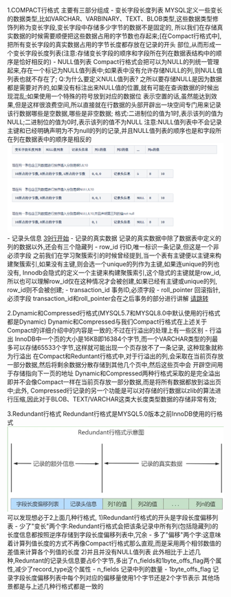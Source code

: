 1.COMPACT行格式
    主要有三部分组成
    - 变长字段长度列表
        MYSQL定义一些变长的数据类型,比如VARCHAR、VARBINARY、TEXT、BLOB类型,这些数据类型修饰列称为变长字段,变长字段中存储多少字节的数据不是固定的,
      所以我们在存储真实数据的时候需要顺便把这些数据占用的字节数也存起来;[在Compact行格式中],把所有变长字段的真实数据占用的字节长度都存放在记录的开头
      部位,从而形成一个变长字段长度列表(注意:存储变长字段的顺序和字段所在列在数据表结构中的顺序是恰好相反的)
    - NULL值列表
        Compact行格式会把可以为NULL的列统一管理起来,存在一个标记为NULL值列表中;如果表中没有允许存储NULL的列,则NULL值列表也就不存在了;
        Q:为什么要定义NULL值列表?
          之所以要存储NULL是因为数据都是需要对齐的,如果没有标注出来NULL值的位置,就有可能在查询数据的时候出现混乱;如果使用一个特殊的符号放到对应的数据位
        表示空置的话,虽然能达到效果,但是这样很浪费空间,所以直接就在行数据的头部开辟出一块空间专门用来记录该行数据哪些是空数据,哪些是非空数据;
          格式:二进制位的值为1时,表示该列的值为NULL;二进制位的值为0时,表示该列的值不为NULL
          注意:NULL值列表中不会记录主键和已经明确声明为不为null的列的记录,并且NULL值列表的顺序也是和字段所在列在数据表中的顺序是相反的
        ![img.png](变长字段长度列表和NULL值列表示意图.png)
    - 记录头信息
        [39行开始](12.页的内部结构——七个组成部分.md)
    - 记录的真实数据
        记录的真实数据中除了数据表中定义的列的数据以外,还会有三个隐藏列
        - row_id  行ID,唯一标识一条记录,但这是一个非必须字段
            之前我们在学习聚簇索引的时候曾经提到,当一个表有主键便以主键来构建聚簇索引,如果没有主键,则会选一个unique的列作为主键,如果连unique的列也没有,
          Innodb会隐式的定义一个主键来构建聚簇索引,这个隐式的主键就是row_id,所以也可以理解row_id仅在这种情况才会被创建,如果已经有主键或unique的列,
          row_id则不会被创建;
        - transaction_id  事务ID,必须字段
        - roll_pointer  回滚指针,必须字段
        transaction_id和roll_pointer会在之后事务的部分进行讲解 [请跳转](35.事务日志——undo%20log.md)

2.Dynamic和Compressed行格式(MYSQL5.7和MYSQL8.0中默认使用的行格式都是Dynamic)
    Dynamic和Compressed与我们Compact行格式在上述关于Compact的详细介绍中的内容是一致的;不过在行溢出的处理上有一些区别
    - 行溢出
        InnoDB中一个页的大小是16KB即16384个字节,而一个VARCHAR类型的列最多可以存储65533个字节,这样就可能出现一个页存放不了一条记录,
      这种现象就称为行溢出
        在Compact和Reduntant行格式中,对于行溢出的列,会采取在当前页存放一部分数据,然后将剩余数据分散存储到其他几个页中,然后这些页中会
      开辟空间用于存储指向下一页的地址
        Dynamic和Compressed两种行格式采取的是完全溢出即并不会像Compact一样在当前页存放一部分数据,而是将所有数据都放到溢出页中;此外,
      Compressed行记录的另一个功能是可以对存储的行数据以zlib的算法进行压缩,因此对于BLOB、TEXT/VARCHAR这类大长度类型数据的存储非常有效;

3.Redundant行格式
    Redundant行格式是MYSQL5.0版本之前InnoDB使用的行格式![img.png](Redundant行格式示意图.png)
    可以发现想必于2上面几种行格式,
      1)Redundant行格式的开头是字段长度偏移列表
        - 少了"变长"两个字:Redundant行格式会把该条记录中所有列(包括隐藏列)的长度信息都按照逆序存储到字段长度偏移列表中,冗余
        - 多了"偏移"两个字:这意味着计算列值长度的方式不再像Compact行格式那么直观,而是采用两个相邻数值的差值来计算各个列值的长度
      2)并且并没有NULL值列表
    此外相比于上述几种,Reduntant的记录头信息要占6个字节,多出了n_fields和1byte_offs_flag两个属性,减少了record_type这个属性
        - n_fields 记录中列的数量
        - 1byte_offs_flag 记录字段长度偏移列表中每个列对应的偏移量使用1个字节还是2个字节表示
    其他场景都是与上述几种行格式都是一致的